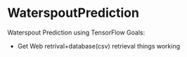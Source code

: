 # WaterspoutPrediction
Waterspout Prediction using TensorFlow
Goals:
 - Get Web retrival+database(csv) retrieval things working
